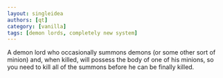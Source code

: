 ```yaml
---
layout: singleidea
authors: [qt]
category: [vanilla]
tags: [demon lords, completely new system]
---
```

A demon lord who occasionally summons demons (or some other sort of minion)
and, when killed, will possess the body of one of his minions, so you need to
kill all of the summons before he can be finally killed.
